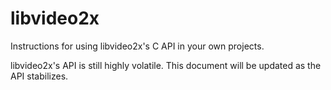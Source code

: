 # libvideo2x

Instructions for using libvideo2x's C API in your own projects.

libvideo2x's API is still highly volatile. This document will be updated as the API stabilizes.
